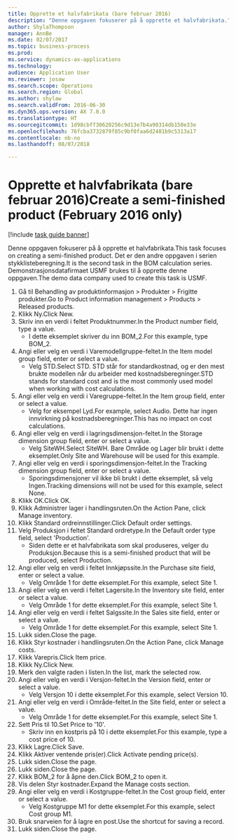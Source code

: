 ```yaml
--- 
title: Opprette et halvfabrikata (bare februar 2016)
description: "Denne oppgaven fokuserer på å opprette et halvfabrikata."
author: ShylaThompson
manager: AnnBe
ms.date: 02/07/2017
ms.topic: business-process
ms.prod: 
ms.service: dynamics-ax-applications
ms.technology: 
audience: Application User
ms.reviewer: josaw
ms.search.scope: Operations
ms.search.region: Global
ms.author: shylaw
ms.search.validFrom: 2016-06-30
ms.dyn365.ops.version: AX 7.0.0
ms.translationtype: HT
ms.sourcegitcommit: 1d98cbff30620256c9d13e7b4a90314db150e33e
ms.openlocfilehash: 76fcba3732879f85c9bf0faa6d2481b9c5313a17
ms.contentlocale: nb-no
ms.lasthandoff: 08/07/2018

---
```

# <a name="create-a-semi-finished-product-february-2016-only"></a><span data-ttu-id="dcabb-103">Opprette et halvfabrikata (bare februar 2016)</span><span class="sxs-lookup"><span data-stu-id="dcabb-103">Create a semi-finished product (February 2016 only)</span></span>

[!include [task guide banner](../../includes/task-guide-banner.md)]

<span data-ttu-id="dcabb-104">Denne oppgaven fokuserer på å opprette et halvfabrikata.</span><span class="sxs-lookup"><span data-stu-id="dcabb-104">This task focuses on creating a semi-finished product.</span></span> <span data-ttu-id="dcabb-105">Det er den andre oppgaven i serien stykklisteberegning.</span><span class="sxs-lookup"><span data-stu-id="dcabb-105">It is the second task in the BOM calculation series.</span></span> <span data-ttu-id="dcabb-106">Demonstrasjonsdatafirmaet USMF brukes til å opprette denne oppgaven.</span><span class="sxs-lookup"><span data-stu-id="dcabb-106">The demo data company used to create this task is USMF.</span></span>

1. <span data-ttu-id="dcabb-107">Gå til Behandling av produktinformasjon > Produkter > Frigitte produkter.</span><span class="sxs-lookup"><span data-stu-id="dcabb-107">Go to Product information management > Products > Released products.</span></span>
2. <span data-ttu-id="dcabb-108">Klikk Ny.</span><span class="sxs-lookup"><span data-stu-id="dcabb-108">Click New.</span></span>
3. <span data-ttu-id="dcabb-109">Skriv inn en verdi i feltet Produktnummer.</span><span class="sxs-lookup"><span data-stu-id="dcabb-109">In the Product number field, type a value.</span></span>
    * <span data-ttu-id="dcabb-110">I dette eksemplet skriver du inn BOM_2.</span><span class="sxs-lookup"><span data-stu-id="dcabb-110">For this example, type BOM_2.</span></span>  
4. <span data-ttu-id="dcabb-111">Angi eller velg en verdi i Varemodellgruppe-feltet.</span><span class="sxs-lookup"><span data-stu-id="dcabb-111">In the Item model group field, enter or select a value.</span></span>
    * <span data-ttu-id="dcabb-112">Velg STD.</span><span class="sxs-lookup"><span data-stu-id="dcabb-112">Select STD.</span></span> <span data-ttu-id="dcabb-113">STD står for standardkostnad, og er den mest brukte modellen når du arbeider med kostnadsberegninger.</span><span class="sxs-lookup"><span data-stu-id="dcabb-113">STD stands for standard cost and is the most commonly used model when working with cost calculations.</span></span>  
5. <span data-ttu-id="dcabb-114">Angi eller velg en verdi i Varegruppe-feltet.</span><span class="sxs-lookup"><span data-stu-id="dcabb-114">In the Item group field, enter or select a value.</span></span>
    * <span data-ttu-id="dcabb-115">Velg for eksempel Lyd.</span><span class="sxs-lookup"><span data-stu-id="dcabb-115">For example, select Audio.</span></span> <span data-ttu-id="dcabb-116">Dette har ingen innvirkning på kostnadsberegninger.</span><span class="sxs-lookup"><span data-stu-id="dcabb-116">This has no impact on cost calculations.</span></span>  
6. <span data-ttu-id="dcabb-117">Angi eller velg en verdi i lagringsdimensjon-feltet.</span><span class="sxs-lookup"><span data-stu-id="dcabb-117">In the Storage dimension group field, enter or select a value.</span></span>
    * <span data-ttu-id="dcabb-118">Velg SiteWH.</span><span class="sxs-lookup"><span data-stu-id="dcabb-118">Select SiteWH.</span></span> <span data-ttu-id="dcabb-119">Bare Område og Lager blir brukt i dette eksemplet.</span><span class="sxs-lookup"><span data-stu-id="dcabb-119">Only Site and Warehouse will be used for this example.</span></span>  
7. <span data-ttu-id="dcabb-120">Angi eller velg en verdi i sporingsdimensjon-feltet.</span><span class="sxs-lookup"><span data-stu-id="dcabb-120">In the Tracking dimension group field, enter or select a value.</span></span>
    * <span data-ttu-id="dcabb-121">Sporingsdimensjoner vil ikke bli brukt i dette eksemplet, så velg Ingen.</span><span class="sxs-lookup"><span data-stu-id="dcabb-121">Tracking dimensions will not be used for this example, select None.</span></span>  
8. <span data-ttu-id="dcabb-122">Klikk OK.</span><span class="sxs-lookup"><span data-stu-id="dcabb-122">Click OK.</span></span>
9. <span data-ttu-id="dcabb-123">Klikk Administrer lager i handlingsruten.</span><span class="sxs-lookup"><span data-stu-id="dcabb-123">On the Action Pane, click Manage inventory.</span></span>
10. <span data-ttu-id="dcabb-124">Klikk Standard ordreinnstillinger.</span><span class="sxs-lookup"><span data-stu-id="dcabb-124">Click Default order settings.</span></span>
11. <span data-ttu-id="dcabb-125">Velg Produksjon i feltet Standard ordretype.</span><span class="sxs-lookup"><span data-stu-id="dcabb-125">In the Default order type field, select 'Production'.</span></span>
    * <span data-ttu-id="dcabb-126">Siden dette er et halvfabrikata som skal produseres, velger du Produksjon.</span><span class="sxs-lookup"><span data-stu-id="dcabb-126">Because this is a semi-finished product that will be produced, select Production.</span></span>  
12. <span data-ttu-id="dcabb-127">Angi eller velg en verdi i feltet Innkjøpssite.</span><span class="sxs-lookup"><span data-stu-id="dcabb-127">In the Purchase site field, enter or select a value.</span></span>
    * <span data-ttu-id="dcabb-128">Velg Område 1 for dette eksemplet.</span><span class="sxs-lookup"><span data-stu-id="dcabb-128">For this example, select Site 1.</span></span>  
13. <span data-ttu-id="dcabb-129">Angi eller velg en verdi i feltet Lagersite.</span><span class="sxs-lookup"><span data-stu-id="dcabb-129">In the Inventory site field, enter or select a value.</span></span>
    * <span data-ttu-id="dcabb-130">Velg Område 1 for dette eksemplet.</span><span class="sxs-lookup"><span data-stu-id="dcabb-130">For this example, select Site 1.</span></span>  
14. <span data-ttu-id="dcabb-131">Angi eller velg en verdi i feltet Salgssite.</span><span class="sxs-lookup"><span data-stu-id="dcabb-131">In the Sales site field, enter or select a value.</span></span>
    * <span data-ttu-id="dcabb-132">Velg Område 1 for dette eksemplet.</span><span class="sxs-lookup"><span data-stu-id="dcabb-132">For this example, select Site 1.</span></span>  
15. <span data-ttu-id="dcabb-133">Lukk siden.</span><span class="sxs-lookup"><span data-stu-id="dcabb-133">Close the page.</span></span>
16. <span data-ttu-id="dcabb-134">Klikk Styr kostnader i handlingsruten.</span><span class="sxs-lookup"><span data-stu-id="dcabb-134">On the Action Pane, click Manage costs.</span></span>
17. <span data-ttu-id="dcabb-135">Klikk Varepris.</span><span class="sxs-lookup"><span data-stu-id="dcabb-135">Click Item price.</span></span>
18. <span data-ttu-id="dcabb-136">Klikk Ny.</span><span class="sxs-lookup"><span data-stu-id="dcabb-136">Click New.</span></span>
19. <span data-ttu-id="dcabb-137">Merk den valgte raden i listen.</span><span class="sxs-lookup"><span data-stu-id="dcabb-137">In the list, mark the selected row.</span></span>
20. <span data-ttu-id="dcabb-138">Angi eller velg en verdi i Versjon-feltet.</span><span class="sxs-lookup"><span data-stu-id="dcabb-138">In the Version field, enter or select a value.</span></span>
    * <span data-ttu-id="dcabb-139">Velg Versjon 10 i dette eksemplet.</span><span class="sxs-lookup"><span data-stu-id="dcabb-139">For this example, select Version 10.</span></span>  
21. <span data-ttu-id="dcabb-140">Angi eller velg en verdi i Område-feltet.</span><span class="sxs-lookup"><span data-stu-id="dcabb-140">In the Site field, enter or select a value.</span></span>
    * <span data-ttu-id="dcabb-141">Velg Område 1 for dette eksemplet.</span><span class="sxs-lookup"><span data-stu-id="dcabb-141">For this example, select Site 1.</span></span>  
22. <span data-ttu-id="dcabb-142">Sett Pris til 10.</span><span class="sxs-lookup"><span data-stu-id="dcabb-142">Set Price to '10'.</span></span>
    * <span data-ttu-id="dcabb-143">Skriv inn en kostpris på 10 i dette eksemplet.</span><span class="sxs-lookup"><span data-stu-id="dcabb-143">For this example, type a cost price of 10.</span></span>  
23. <span data-ttu-id="dcabb-144">Klikk Lagre.</span><span class="sxs-lookup"><span data-stu-id="dcabb-144">Click Save.</span></span>
24. <span data-ttu-id="dcabb-145">Klikk Aktiver ventende pris(er).</span><span class="sxs-lookup"><span data-stu-id="dcabb-145">Click Activate pending price(s).</span></span>
25. <span data-ttu-id="dcabb-146">Lukk siden.</span><span class="sxs-lookup"><span data-stu-id="dcabb-146">Close the page.</span></span>
26. <span data-ttu-id="dcabb-147">Lukk siden.</span><span class="sxs-lookup"><span data-stu-id="dcabb-147">Close the page.</span></span>
27. <span data-ttu-id="dcabb-148">Klikk BOM_2 for å åpne den.</span><span class="sxs-lookup"><span data-stu-id="dcabb-148">Click BOM_2 to open it.</span></span>
28. <span data-ttu-id="dcabb-149">Vis delen Styr kostnader.</span><span class="sxs-lookup"><span data-stu-id="dcabb-149">Expand the Manage costs section.</span></span>
29. <span data-ttu-id="dcabb-150">Angi eller velg en verdi i Kostgruppe-feltet.</span><span class="sxs-lookup"><span data-stu-id="dcabb-150">In the Cost group field, enter or select a value.</span></span>
    * <span data-ttu-id="dcabb-151">Velg Kostgruppe M1 for dette eksemplet.</span><span class="sxs-lookup"><span data-stu-id="dcabb-151">For this example, select Cost group M1.</span></span>  
30. <span data-ttu-id="dcabb-152">Bruk snarveien for å lagre en post.</span><span class="sxs-lookup"><span data-stu-id="dcabb-152">Use the shortcut for saving a record.</span></span>
31. <span data-ttu-id="dcabb-153">Lukk siden.</span><span class="sxs-lookup"><span data-stu-id="dcabb-153">Close the page.</span></span>


